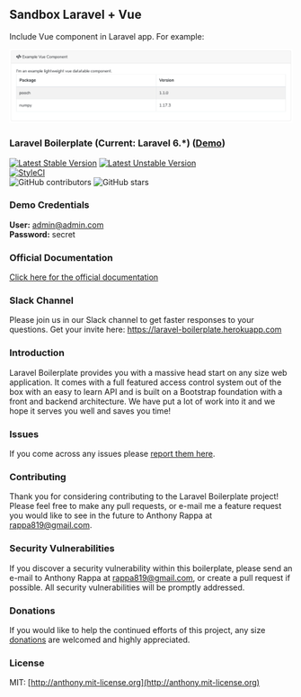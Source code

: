 ## Sandbox Laravel + Vue

Include Vue component in Laravel app. For example:

![Screenshot of Vue datatable](ex_vue_comp.png)

### Laravel Boilerplate (Current: Laravel 6.*) ([Demo](https://demo.laravel-boilerplate.com))

[![Latest Stable Version](https://poser.pugx.org/rappasoft/laravel-boilerplate/v/stable)](https://packagist.org/packages/rappasoft/laravel-boilerplate)
[![Latest Unstable Version](https://poser.pugx.org/rappasoft/laravel-boilerplate/v/unstable)](https://packagist.org/packages/rappasoft/laravel-boilerplate) 
<br/>
[![StyleCI](https://styleci.io/repos/30171828/shield?style=plastic)](https://github.styleci.io/repos/30171828)
<br/>
![GitHub contributors](https://img.shields.io/github/contributors/rappasoft/laravel-boilerplate.svg)
![GitHub stars](https://img.shields.io/github/stars/rappasoft/laravel-boilerplate.svg?style=social)

### Demo Credentials

**User:** admin@admin.com  
**Password:** secret

### Official Documentation

[Click here for the official documentation](http://laravel-boilerplate.com)

### Slack Channel

Please join us in our Slack channel to get faster responses to your questions. Get your invite here: https://laravel-boilerplate.herokuapp.com

### Introduction

Laravel Boilerplate provides you with a massive head start on any size web application. It comes with a full featured access control system out of the box with an easy to learn API and is built on a Bootstrap foundation with a front and backend architecture. We have put a lot of work into it and we hope it serves you well and saves you time!

### Issues

If you come across any issues please [report them here](https://github.com/rappasoft/laravel-boilerplate/issues).

### Contributing

Thank you for considering contributing to the Laravel Boilerplate project! Please feel free to make any pull requests, or e-mail me a feature request you would like to see in the future to Anthony Rappa at rappa819@gmail.com.

### Security Vulnerabilities

If you discover a security vulnerability within this boilerplate, please send an e-mail to Anthony Rappa at rappa819@gmail.com, or create a pull request if possible. All security vulnerabilities will be promptly addressed.

### Donations

If you would like to help the continued efforts of this project, any size [donations](https://www.paypal.com/cgi-bin/webscr?cmd=_donations&business=JJWUZ4E9S9SFG&lc=US&item_name=Laravel%205%20Boilerplate&currency_code=USD&bn=PP%2dDonationsBF%3abtn_donateCC_LG%2egif%3aNonHosted) are welcomed and highly appreciated.

### License

MIT: [http://anthony.mit-license.org](http://anthony.mit-license.org)

